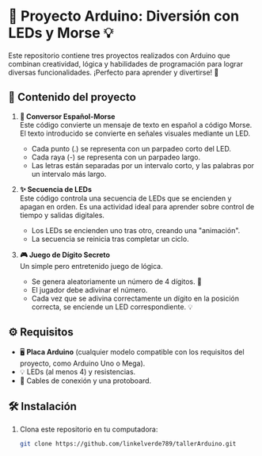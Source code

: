 # 🚀 Proyecto Arduino: Diversión con LEDs y Morse 💡

Este repositorio contiene tres proyectos realizados con Arduino que combinan creatividad, lógica y habilidades de programación para lograr diversas funcionalidades. ¡Perfecto para aprender y divertirse! 🎉

## 📂 Contenido del proyecto

1. **📡 Conversor Español-Morse**  
   Este código convierte un mensaje de texto en español a código Morse. El texto introducido se convierte en señales visuales mediante un LED.  
   - Cada punto (.) se representa con un parpadeo corto del LED.  
   - Cada raya (-) se representa con un parpadeo largo.  
   - Las letras están separadas por un intervalo corto, y las palabras por un intervalo más largo.

2. **✨ Secuencia de LEDs**  
   Este código controla una secuencia de LEDs que se encienden y apagan en orden. Es una actividad ideal para aprender sobre control de tiempo y salidas digitales.  
   - Los LEDs se encienden uno tras otro, creando una "animación".  
   - La secuencia se reinicia tras completar un ciclo.

3. **🎮 Juego de Dígito Secreto**  
   Un simple pero entretenido juego de lógica.  
   - Se genera aleatoriamente un número de 4 dígitos. 🔢  
   - El jugador debe adivinar el número.  
   - Cada vez que se adivina correctamente un dígito en la posición correcta, se enciende un LED correspondiente. 💡

## ⚙️ Requisitos

- 🖥️ **Placa Arduino** (cualquier modelo compatible con los requisitos del proyecto, como Arduino Uno o Mega).  
- 💡 LEDs (al menos 4) y resistencias.  
- 🔌 Cables de conexión y una protoboard.

## 🛠️ Instalación

1. Clona este repositorio en tu computadora:  
   ```bash
   git clone https://github.com/linkelverde789/tallerArduino.git
